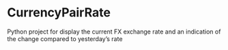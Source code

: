 # CurrencyPairRate
Python project for display the current FX exchange rate and an indication of the change compared to yesterday’s rate
